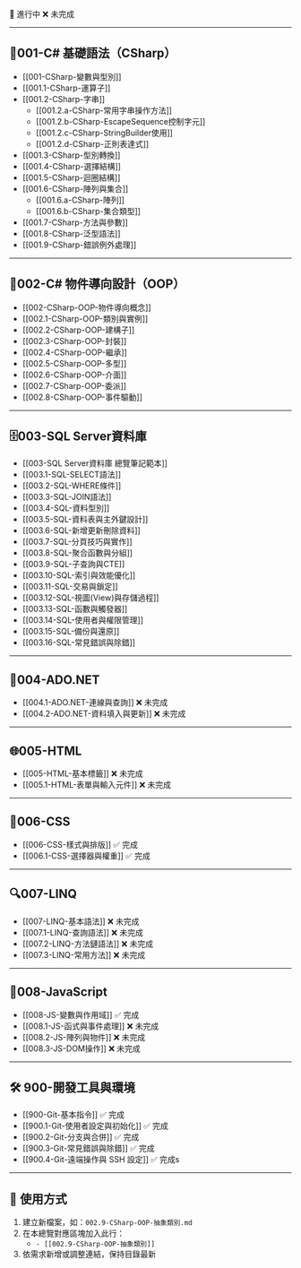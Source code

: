 🚧 進行中 ❌ 未完成

---
## 🔷001-C# 基礎語法（CSharp）

- [[001-CSharp-變數與型別]]
- [[001.1-CSharp-運算子]]
- [[001.2-CSharp-字串]]
	- [[001.2.a-CSharp-常用字串操作方法]]
	- [[001.2.b-CSharp-EscapeSequence控制字元]]
	- [[001.2.c-CSharp-StringBuilder使用]]
	- [[001.2.d-CSharp-正則表達式]]
- [[001.3-CSharp-型別轉換]]
- [[001.4-CSharp-選擇結構]]
- [[001.5-CSharp-迴圈結構]]
- [[001.6-CSharp-陣列與集合]]
	- [[001.6.a-CSharp-陣列]]
	- [[001.6.b-CSharp-集合類型]]
- [[001.7-CSharp-方法與參數]]
- [[001.8-CSharp-泛型語法]]
- [[001.9-CSharp-錯誤例外處理]]

---
## 🧱002-C# 物件導向設計（OOP）

- [[002-CSharp-OOP-物件導向概念]]
- [[002.1-CSharp-OOP-類別與實例]]
- [[002.2-CSharp-OOP-建構子]]
- [[002.3-CSharp-OOP-封裝]]
- [[002.4-CSharp-OOP-繼承]]
- [[002.5-CSharp-OOP-多型]]
- [[002.6-CSharp-OOP-介面]]
- [[002.7-CSharp-OOP-委派]]
- [[002.8-CSharp-OOP-事件驅動]]

---
## 🗄️003-SQL Server資料庫

- [[003-SQL Server資料庫 總覽筆記範本]] 
- [[003.1-SQL-SELECT語法]]
- [[003.2-SQL-WHERE條件]]
- [[003.3-SQL-JOIN語法]]
- [[003.4-SQL-資料型別]]
- [[003.5-SQL-資料表與主外鍵設計]]
- [[003.6-SQL-新增更新刪除資料]]
- [[003.7-SQL-分頁技巧與實作]]
- [[003.8-SQL-聚合函數與分組]]
- [[003.9-SQL-子查詢與CTE]]
- [[003.10-SQL-索引與效能優化]]
- [[003.11-SQL-交易與鎖定]]
- [[003.12-SQL-視圖(View)與存儲過程]]
- [[003.13-SQL-函數與觸發器]]
- [[003.14-SQL-使用者與權限管理]]
- [[003.15-SQL-備份與還原]]
- [[003.16-SQL-常見錯誤與除錯]]

---
## 🔌004-ADO.NET

- [[004.1-ADO.NET-連線與查詢]] ❌ 未完成
- [[004.2-ADO.NET-資料填入與更新]] ❌ 未完成

---
## 🌐005-HTML

- [[005-HTML-基本標籤]] ❌ 未完成
- [[005.1-HTML-表單與輸入元件]] ❌ 未完成

---
## 🎨006-CSS

- [[006-CSS-樣式與排版]] ✅ 完成
- [[006.1-CSS-選擇器與權重]] ✅ 完成

---

## 🔍007-LINQ

- [[007-LINQ-基本語法]] ❌ 未完成
- [[007.1-LINQ-查詢語法]] ❌ 未完成
- [[007.2-LINQ-方法鏈語法]] ❌ 未完成
- [[007.3-LINQ-常用方法]] ❌ 未完成

---
## 📜008-JavaScript

- [[008-JS-變數與作用域]] ✅ 完成
- [[008.1-JS-函式與事件處理]] ❌ 未完成
- [[008.2-JS-陣列與物件]] ❌ 未完成
- [[008.3-JS-DOM操作]] ❌ 未完成

---
## 🛠️ 900-開發工具與環境

- [[900-Git-基本指令]] ✅ 完成
- [[900.1-Git-使用者設定與初始化]] ✅ 完成
- [[900.2-Git-分支與合併]] ✅ 完成
- [[900.3-Git-常見錯誤與除錯]] ✅ 完成
-  [[900.4-Git-遠端操作與 SSH 設定]] ✅ 完成s

---
## 📌 使用方式
1. 建立新檔案，如：`002.9-CSharp-OOP-抽象類別.md`
2. 在本總覽對應區塊加入此行：
   - `- [[002.9-CSharp-OOP-抽象類別]]`
3. 依需求新增或調整連結，保持目錄最新
